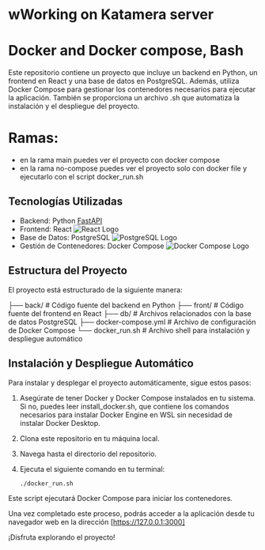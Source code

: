 # wWorking on Katamera server

# Docker and Docker compose, Bash

Este repositorio contiene un proyecto que incluye un backend en Python, un frontend en React y una base de datos en PostgreSQL. Además, utiliza Docker Compose para gestionar los contenedores necesarios para ejecutar la aplicación. También se proporciona un archivo .sh que automatiza la instalación y el despliegue del proyecto.

# Ramas:

- en la rama main puedes ver el proyecto con docker compose
- en la rama no-compose puedes ver el proyecto solo con docker file y ejecutarlo con el script docker_run.sh

## Tecnologías Utilizadas

- Backend: Python [FastAPI](https://fastapi.tiangolo.com/)
- Frontend: React ![React Logo](https://commons.wikimedia.org/wiki/File:React-icon.svg)
- Base de Datos: PostgreSQL ![PostgreSQL Logo](https://wiki.postgresql.org/wiki/Logo)
- Gestión de Contenedores: Docker Compose ![Docker Compose Logo](https://www.docker.com/company/newsroom/media-resources/)

## Estructura del Proyecto

El proyecto está estructurado de la siguiente manera:

├── back/ # Código fuente del backend en Python 
├── front/ # Código fuente del frontend en React 
├── db/ # Archivos relacionados con la base de datos PostgreSQL 
├── docker-compose.yml # Archivo de configuración de Docker Compose 
└── docker_run.sh # Archivo shell para instalación y despliegue automático


## Instalación y Despliegue Automático

Para instalar y desplegar el proyecto automáticamente, sigue estos pasos:

1. Asegúrate de tener Docker y Docker Compose instalados en tu sistema. Si no, puedes leer install_docker.sh, que contiene los comandos necesarios para instalar Docker Engine en WSL sin necesidad de instalar Docker Desktop.

2. Clona este repositorio en tu máquina local.

3. Navega hasta el directorio del repositorio.

4. Ejecuta el siguiente comando en tu terminal:

   ```bash
   ./docker_run.sh

Este script ejecutará Docker Compose para iniciar los contenedores.

Una vez completado este proceso, podrás acceder a la aplicación desde tu navegador web en la dirección [https://127.0.0.1:3000]

¡Disfruta explorando el proyecto!
